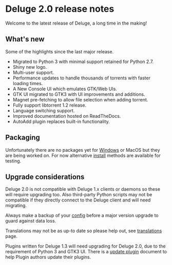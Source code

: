 # Deluge 2.0 release notes

Welcome to the latest release of Deluge, a long time in the making!

## What's new

Some of the highlights since the last major release.

- Migrated to Python 3 with minimal support retained for Python 2.7.
- Shiny new logo.
- Multi-user support.
- Performance updates to handle thousands of torrents with faster loading times.
- A New Console UI which emulates GTK/Web UIs.
- GTK UI migrated to GTK3 with UI improvements and additions.
- Magnet pre-fetching to allow file selection when adding torrent.
- Fully support libtorrent 1.2 release.
- Language switching support.
- Improved documentation hosted on ReadTheDocs.
- AutoAdd plugin replaces built-in functionality.

## Packaging

Unfortunately there are no packages yet for [Windows] or MacOS but they are being worked
on. For now alternative [install] methods are available for testing.

## Upgrade considerations

Deluge 2.0 is not compatible with Deluge 1.x clients or daemons so these will require
upgrading too. Also third-party Python scripts may not be compatible if they directly
connect to the Deluge client and will need migrating.

Always make a backup of your [config] before a major version upgrade to guard against
data loss.

Translations may not be as up-to date so please help out, see [translations] page.

Plugins written for Deluge 1.3 will need upgrading for Deluge 2.0, due to the
requirement of Python 3 and GTK3 UI. There is a [update plugin] document to help
Plugin authors update their plugins.

[update plugin]: ../devguide/how-to/update-1.3-plugin.md
[windows]: https://dev.deluge-torrent.org/ticket/3201
[install]: https://deluge.readthedocs.io/en/latest/intro/01-install.html
[config]: https://dev.deluge-torrent.org/wiki/Faq#WheredoesDelugestoreitssettingsconfig
[translations]: ../contributing/translations.md
